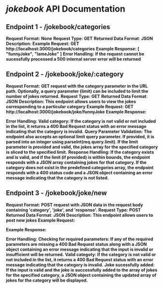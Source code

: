 # *jokebook* API Documentation
## Endpoint 1 - /jokebook/categories
**Request Format:**
**None**
**Request Type:**
**GET**
**Returned Data Format**:
**JSON**
**Description:**
**Example Request:**
**GET http://localhost:3000/jokebook/categories**
**Example Response:**
**[**
    **"funnyJoke",**
    **"lameJoke"**
**]**
**Error Handling:**
**If the request cannot be sucessfully processed a 500 internal server error will be returned**

## Endpoint 2 - /jokebook/joke/:category
**Request Format:**
**GET request with the category parameter in the URL path. Optionally, a query parameter (limit) can be included to limit the number of jokes returned.**
**Request Type:**
**GET**
**Returned Data Format**:
**JSON**
**Description:**
**This endpoint allows users to view the jokes corresponding to a particular category**
**Example Request:**
**GET http://localhost:3000/jokebook/joke/funnyJoke**
**Example Response:**
<!-- [
    {
        "joke": "Why did the student eat his homework?",
        "response": "Because the teacher told him it was a piece of cake!"
    },
    {
        "joke": "What kind of tree fits in your hand?",
        "response": "A palm tree"
    },
    {
        "joke": "What is worse than raining cats and dogs?",
        "response": "Hailing taxis"
    }
] -->
**Error Handling:**
**Valid category: If the category is not valid or not included in the list, it returns a 400 Bad Request status with an error message indicating that the category is invalid.**
**Query Parameter Validation: The endpoint also accepts an optional limit query parameter. If provided, it is parsed into an integer using parseInt(req.query.limit). If the limit parameter is provided and valid, the jokes array for the specified category is sliced to the specified limit.**
**Response Handling: If the category exists and is valid, and if the limit (if provided) is within bounds, the endpoint responds with a JSON array containing jokes for that category. If the category does not exist in the predefined categories array, the endpoint responds with a 400 status code and a JSON object containing an error message indicating that the category is not listed.**

## Endpoint 3 - /jokebook/joke/new
**Request Format:**
**POST request with JSON data in the request body containing 'category', 'joke', and 'response'.**
**Request Type:**
**POST**
**Returned Data Format**:
**JSON**
**Description:**
**This endpoint allows users to post new jokes**
**Example Request:**
<!-- {
    "category": "funnyJoke",
    "joke": "Why don't scientists trust atoms?",
    "response": "Because they make up everything!"
} -->
**Example Response:**
<!-- {
    "message": "New joke added successfully!",
    "joke": {
        "category": "funnyJoke",
        "joke": "Why don't scientists trust atoms?",
        "response": "Because they make up everything!"
    }
} -->
**Error Handling:**
**Checking for required parameters: If any of the required parameters are missing a 400 Bad Request status along with a JSON object containing an error message indicating that the input is invalid or insufficient will be returned.**
**Valid categoty: If the category is not valid or not included in the list, it returns a 400 Bad Request status with an error message indicating that the category is invalid.**
**Joke sucessfully added: If the input is valid and the joke is successfully added to the array of jokes for the specified category, a JSON object containing the updated array of jokes for the category will be displayed.**
